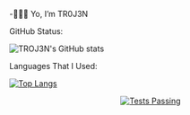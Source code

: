 -👻✌🏻 Yo, I’m TR0J3N

GitHub Status:

![TROJ3N's GitHub stats](https://github-readme-stats.vercel.app/api?username=TR0J3N&show_icons=true&theme=tokyonight)

Languages That I Used:

[![Top Langs](https://github-readme-stats.vercel.app/api/top-langs/?username=TR0J3N)](https://github.com/TR0J3N/github-readme-stats)


<p align="center">
    <a href="https://github.com/anuraghazra/github-readme-stats/actions">
      <img alt="Tests Passing" src="https://github.com/anuraghazra/github-readme-stats/workflows/Test/badge.svg" />
    </a>
